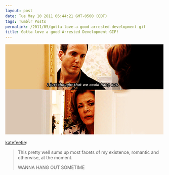 ```yaml
---
layout: post
date: Tue May 10 2011 06:44:21 GMT-0500 (CDT)
tags: Tumblr Posts
permalink: /2011/05/gotta-love-a-good-arrested-development-gif
title: Gotta love a good Arrested Development GIF!
---
```


![](/public/assets/tumblr/tumblr_lkwddmn9Q41qa82d1o1_r1_500.gif)

[katefeetie](http://katefeetie.tumblr.com/post/5354748414):

> This pretty well sums up most facets of my existence, romantic and otherwise, at the moment.
> 
> WANNA HANG OUT SOMETIME
